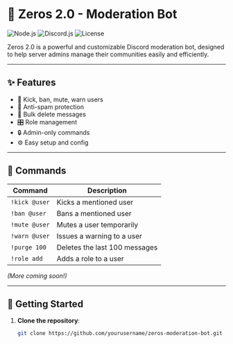 # 🚨 Zeros 2.0 - Moderation Bot

![Node.js](https://img.shields.io/badge/Node.js-16.x-brightgreen)
![Discord.js](https://img.shields.io/badge/Discord.js-v14-blue)
![License](https://img.shields.io/badge/License-MIT-yellow)

Zeros 2.0 is a powerful and customizable Discord moderation bot, designed to help server admins manage their communities easily and efficiently.

---

## ✨ Features

- 🔨 Kick, ban, mute, warn users
- 🚫 Anti-spam protection
- 🧹 Bulk delete messages
- 🎛️ Role management
- 🔒 Admin-only commands
- ⚙️ Easy setup and config

---

## 📜 Commands

| Command        | Description                      |
|----------------|----------------------------------|
| `!kick @user`  | Kicks a mentioned user           |
| `!ban @user`   | Bans a mentioned user            |
| `!mute @user`  | Mutes a user temporarily         |
| `!warn @user`  | Issues a warning to a user       |
| `!purge 100`   | Deletes the last 100 messages    |
| `!role add`    | Adds a role to a user            |

*(More coming soon!)*

---

## 🚀 Getting Started

1. **Clone the repository**:
   ```bash
   git clone https://github.com/yourusername/zeros-moderation-bot.git
